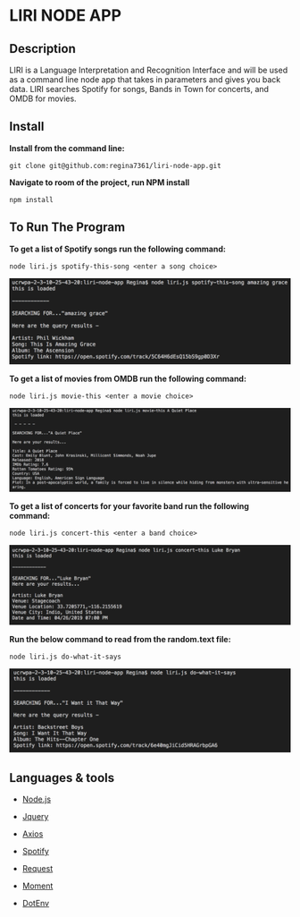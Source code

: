 # LIRI NODE APP

## Description

LIRI is a Language Interpretation and Recognition Interface and will be used as a command line node app that takes in parameters and gives you back data. LIRI searches Spotify for songs, Bands in Town for concerts, and OMDB for movies.

## Install
**Install from the command line:**

    git clone git@github.com:regina7361/liri-node-app.git

**Navigate to room of the project, run NPM install**

    npm install

## To Run The Program
**To get a list of Spotify songs run the following command:**

    node liri.js spotify-this-song <enter a song choice>

![Spotify-this](images/spotifythissong.png)

**To get a list of movies from OMDB run the following command:**

    node liri.js movie-this <enter a movie choice>

![Movie-this](images/moviethis.png)

**To get a list of concerts for your favorite band run the following command:**

    node liri.js concert-this <enter a band choice>

![Concert-this](images/concertthis.png)

**Run the below command to read from the random.text file:**

    node liri.js do-what-it-says

![Do what it says](images/dowhatitsays.png)

## Languages & tools

- [Node.js](https://nodejs.org/en/)

- [Jquery](https://jquery.com/)

- [Axios](https://github.com/axios/axios)

- [Spotify](https://developer.spotify.com/)

- [Request](https://www.npmjs.com/package/request)

- [Moment](https://www.npmjs.com/package/moment)

- [DotEnv](https://www.npmjs.com/package/dotenv)


